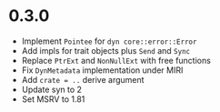 # 0.3.0

- Implement `Pointee` for `dyn core::error::Error`
- Add impls for trait objects plus `Send` and `Sync`
- Replace `PtrExt` and `NonNullExt` with free functions
- Fix `DynMetadata` implementation under MIRI
- Add `crate = ..` derive argument
- Update syn to 2
- Set MSRV to 1.81

